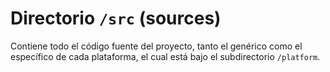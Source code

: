 # Directorio `/src` (sources)

Contiene todo el código fuente del proyecto, tanto el genérico como el específico de cada plataforma, el cual está bajo el subdirectorio `/platform`.